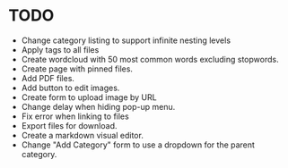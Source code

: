 # TODO

- Change category listing to support infinite nesting levels
- Apply tags to all files
- Create wordcloud with 50 most common words excluding stopwords.
- Create page with pinned files.
- Add PDF files.
- Add button to edit images.
- Create form to upload image by URL
- Change delay when hiding pop-up menu.
- Fix error when linking to files
- Export files for download.
- Create a markdown visual editor.
- Change "Add Category" form to use a dropdown for the parent category.